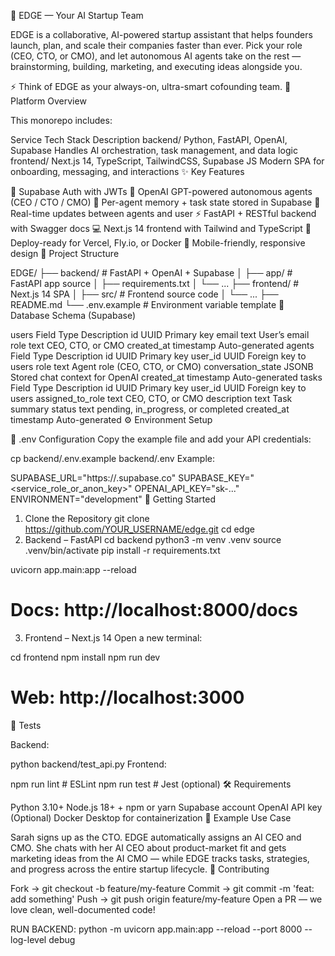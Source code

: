 🧠 EDGE — Your AI Startup Team

EDGE is a collaborative, AI-powered startup assistant that helps founders launch, plan, and scale their companies faster than ever. Pick your role (CEO, CTO, or CMO), and let autonomous AI agents take on the rest — brainstorming, building, marketing, and executing ideas alongside you.

⚡️ Think of EDGE as your always-on, ultra-smart cofounding team.
🧩 Platform Overview

This monorepo includes:

Service	Tech Stack	Description
backend/	Python, FastAPI, OpenAI, Supabase	Handles AI orchestration, task management, and data logic
frontend/	Next.js 14, TypeScript, TailwindCSS, Supabase JS	Modern SPA for onboarding, messaging, and interactions
✨ Key Features

🔐 Supabase Auth with JWTs
🤖 OpenAI GPT-powered autonomous agents (CEO / CTO / CMO)
🧠 Per-agent memory + task state stored in Supabase
🔄 Real-time updates between agents and user
⚡️ FastAPI + RESTful backend with Swagger docs
💻 Next.js 14 frontend with Tailwind and TypeScript
🚀 Deploy-ready for Vercel, Fly.io, or Docker
📱 Mobile-friendly, responsive design
📁 Project Structure

EDGE/
├── backend/            # FastAPI + OpenAI + Supabase
│   ├── app/            # FastAPI app source
│   ├── requirements.txt
│   └── ...
├── frontend/           # Next.js 14 SPA
│   ├── src/            # Frontend source code
│   └── ...
├── README.md
└── .env.example        # Environment variable template
🧪 Database Schema (Supabase)

users
Field	Type	Description
id	UUID	Primary key
email	text	User’s email
role	text	CEO, CTO, or CMO
created_at	timestamp	Auto-generated
agents
Field	Type	Description
id	UUID	Primary key
user_id	UUID	Foreign key to users
role	text	Agent role (CEO, CTO, or CMO)
conversation_state	JSONB	Stored chat context for OpenAI
created_at	timestamp	Auto-generated
tasks
Field	Type	Description
id	UUID	Primary key
user_id	UUID	Foreign key to users
assigned_to_role	text	CEO, CTO, or CMO
description	text	Task summary
status	text	pending, in_progress, or completed
created_at	timestamp	Auto-generated
⚙️ Environment Setup

🔑 .env Configuration
Copy the example file and add your API credentials:

cp backend/.env.example backend/.env
Example:

SUPABASE_URL="https://<your-project>.supabase.co"
SUPABASE_KEY="<service_role_or_anon_key>"
OPENAI_API_KEY="sk-..."
ENVIRONMENT="development"
🚀 Getting Started

1. Clone the Repository
git clone https://github.com/YOUR_USERNAME/edge.git
cd edge
2. Backend – FastAPI
cd backend
python3 -m venv .venv
source .venv/bin/activate
pip install -r requirements.txt

uvicorn app.main:app --reload
# Docs: http://localhost:8000/docs
3. Frontend – Next.js 14
Open a new terminal:

cd frontend
npm install
npm run dev
# Web: http://localhost:3000
🧪 Tests

Backend:

python backend/test_api.py
Frontend:

npm run lint     # ESLint
npm run test     # Jest (optional)
🛠 Requirements

Python 3.10+
Node.js 18+ + npm or yarn
Supabase account
OpenAI API key
(Optional) Docker Desktop for containerization
🧠 Example Use Case

Sarah signs up as the CTO. EDGE automatically assigns an AI CEO and CMO.
She chats with her AI CEO about product-market fit and gets marketing ideas from the AI CMO — while EDGE tracks tasks, strategies, and progress across the entire startup lifecycle.
🤝 Contributing

Fork → git checkout -b feature/my-feature
Commit → git commit -m 'feat: add something'
Push → git push origin feature/my-feature
Open a PR — we love clean, well-documented code!


RUN BACKEND:
python -m uvicorn app.main:app --reload --port 8000 --log-level debug
